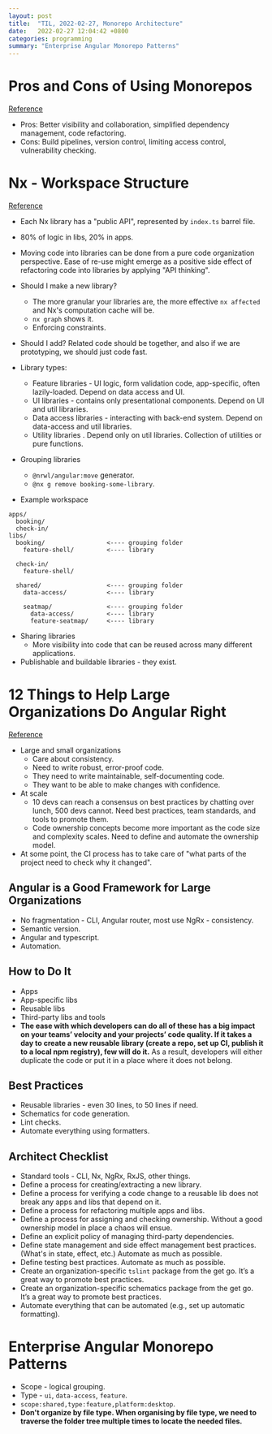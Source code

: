 ```yaml
---
layout: post
title:  "TIL, 2022-02-27, Monorepo Architecture"
date:   2022-02-27 12:04:42 +0800
categories: programming
summary: "Enterprise Angular Monorepo Patterns"
---
```


# Pros and Cons of Using Monorepos
[Reference](https://fossa.com/blog/pros-cons-using-monorepos/)

- Pros: Better visibility and collaboration, simplified dependency management, code refactoring.
- Cons: Build pipelines, version control, limiting access control, vulnerability checking.

# Nx - Workspace Structure
[Reference](https://nx.dev/structure/applications-and-libraries)

- Each Nx library has a "public API", represented by `index.ts` barrel file.
- 80% of logic in libs, 20% in apps.
- Moving code into libraries can be done from a pure code organization perspective. Ease of re-use might emerge as a positive side effect of refactoring code into libraries by applying "API thinking".
- Should I make a new library?
  - The more granular your libraries are, the more effective `nx affected` and Nx's computation cache will be.
  - `nx graph` shows it.
  - Enforcing constraints.
- Should I add? Related code should be together, and also if we are prototyping, we should just code fast.
- Library types:
  - Feature libraries - UI logic, form validation code, app-specific, often lazily-loaded. Depend on data access and UI.
  - UI libraries - contains only presentational components. Depend on UI and util libraries.
  - Data access libraries - interacting with back-end system. Depend on data-access and util libraries.
  - Utility libraries . Depend only on util libraries. Collection of utilities or pure functions.
- Grouping libraries
  - `@nrwl/angular:move` generator.
  - `@nx g remove booking-some-library`.

- Example workspace

```
apps/
  booking/
  check-in/
libs/
  booking/                 <---- grouping folder
    feature-shell/         <---- library

  check-in/
    feature-shell/

  shared/                  <---- grouping folder
    data-access/           <---- library

    seatmap/               <---- grouping folder
      data-access/         <---- library
      feature-seatmap/     <---- library
```

- Sharing libraries
  - More visibility into code that can be reused across many different applications.
- Publishable and buildable libraries - they exist.

# 12 Things to Help Large Organizations Do Angular Right
[Reference](https://blog.nrwl.io/12-things-to-help-large-organizations-do-angular-right-f261a798ad6b)

- Large and small organizations
  - Care about consistency.
  - Need to write robust, error-proof code.
  - They need to write maintainable, self-documenting code.
  - They want to be able to make changes with confidence.
- At scale
  - 10 devs can reach a consensus on best practices by chatting over lunch, 500 devs cannot. Need best practices, team standards, and tools to promote them.
  - Code ownership concepts become more important as the code size and complexity scales. Need to define and automate the ownership model.
- At some point, the CI process has to take care of "what parts of the project need to check why it changed".

## Angular is a Good Framework for Large Organizations

- No fragmentation - CLI, Angular router, most use NgRx - consistency.
- Semantic version.
- Angular and typescript.
- Automation.

## How to Do It

- Apps
- App-specific libs
- Reusable libs
- Third-party libs and tools
- **The ease with which developers can do all of these has a big impact on your teams’ velocity and your projects’ code quality.
If it takes a day to create a new reusable library (create a repo, set up CI, publish it to a local npm registry), few will do it.** As a result, developers will either duplicate the code or put it in a place where it does not belong.

## Best Practices

- Reusable libraries - even 30 lines, to 50 lines if need.
- Schematics for code generation.
- Lint checks.
- Automate everything using formatters.

## Architect Checklist

- Standard tools - CLI, Nx, NgRx, RxJS, other things.
- Define a process for creating/extracting a new library.
- Define a process for verifying a code change to a reusable lib does not break any apps and libs that depend on it.
- Define a process for refactoring multiple apps and libs.
- Define a process for assigning and checking ownership. Without a good ownership model in place a chaos will ensue.
- Define an explicit policy of managing third-party dependencies.
- Define state management and side effect management best practices. (What's in state, effect, etc.) Automate as much as possible.
- Define testing best practices. Automate as much as possible.
- Create an organization-specific `tslint` package from the get go. It’s a great way to promote best practices.
- Create an organization-specific schematics package from the get go. It’s a great way to promote best practices.
- Automate everything that can be automated (e.g., set up automatic formatting).

# Enterprise Angular Monorepo Patterns

- Scope - logical grouping.
-  Type - `ui`, `data-access`, `feature`.
- `scope:shared,type:feature,platform:desktop`.
- **Don't organize by file type. When organising by file type, we need to traverse the folder tree multiple times to locate the needed files.**
